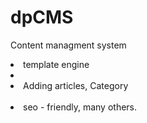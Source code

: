 # dpCMS
Content managment system 
<li> template engine<li> <br />
<li>Adding articles, Category </li> <br />
<li> seo - friendly, many others. </li>

